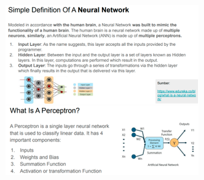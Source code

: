 ![d3749b76745f2a8ae1a8bf414121e4d7.png](../../../_resources/d3749b76745f2a8ae1a8bf414121e4d7.png)
![471236a67689dca29439724338fa5e62.png](../../../_resources/471236a67689dca29439724338fa5e62.png)